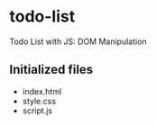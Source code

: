 # todo-list
Todo List with JS: DOM Manipulation

## Initialized files
- index.html
- style.css
- script.js 